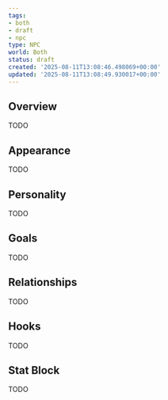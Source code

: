 ```yaml
---
tags:
- both
- draft
- npc
type: NPC
world: Both
status: draft
created: '2025-08-11T13:08:46.498069+00:00'
updated: '2025-08-11T13:08:49.930017+00:00'
---
```



## Overview

TODO
## Appearance

TODO
## Personality

TODO
## Goals

TODO
## Relationships

TODO
## Hooks

TODO
## Stat Block

TODO
